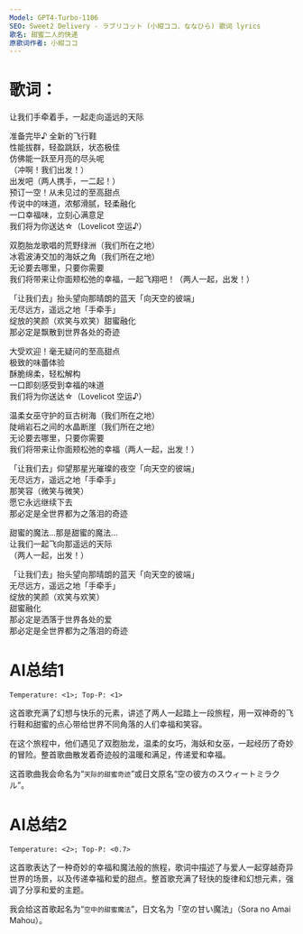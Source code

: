 ```yaml
---
Model: GPT4-Turbo-1106
SEO: Sweet2 Delivery - ラブリコット (小紺ココ、ななひら) 歌词 lyrics
歌名: 甜蜜二人的快递
原歌词作者: 小紺ココ
---
```


歌词：
======
  
让我们手牵着手，一起走向遥远的天际  
  
准备完毕♪ 全新的飞行鞋  
性能拔群，轻盈跳跃，状态极佳  
仿佛能一跃至月亮的尽头呢  
（冲啊！我们出发！）  
出发吧（两人携手，一二起！）  
预订一空！从未见过的至高甜点  
传说中的味道，浓郁滑腻，轻柔融化  
一口幸福味，立刻心满意足  
我们将为你送达☆（Lovelicot 空运♪）  
  
双胞胎龙歌唱的荒野绿洲（我们所在之地）  
冰雹波涛交加的海妖之角（我们所在之地）  
无论要去哪里，只要你需要  
我们将带来让你面颊松弛的幸福，一起飞翔吧！（两人一起，出发！）  
  
「让我们去」抬头望向那晴朗的蓝天「向天空的彼端」  
无尽远方，遥远之地「手牵手」  
绽放的笑颜（欢笑与欢笑）甜蜜融化  
那必定是飘散到世界各处的奇迹  
  
大受欢迎！毫无疑问的至高甜点  
极致的味蕾体验  
酥脆绵柔，轻松解构  
一口即刻感受到幸福的味道  
我们将为你送达☆（Lovelicot 空运♪）  
  
温柔女巫守护的亘古树海（我们所在之地）  
陡峭岩石之间的水晶断崖（我们所在之地）  
无论要去哪里，只要你需要  
我们将带来让你面颊松弛的幸福（两人一起，出发！）  
  
「让我们去」仰望那星光璀璨的夜空「向天空的彼端」  
无尽远方，遥远之地「手牵手」  
那笑容（微笑与微笑）  
愿它永远继续下去  
那必定是全世界都为之落泪的奇迹  
  
甜蜜的魔法...那是甜蜜的魔法...  
让我们一起飞向那遥远的天际  
（两人一起，出发！）  
  
「让我们去」抬头望向那晴朗的蓝天「向天空的彼端」  
无尽远方，遥远之地「手牵手」  
绽放的笑颜（欢笑与欢笑）  
甜蜜融化  
那必定是洒落于世界各处的爱  
那必定是全世界都为之落泪的奇迹

AI总结1
======

`Temperature: <1>; Top-P: <1>`

这首歌充满了幻想与快乐的元素，讲述了两人一起踏上一段旅程，用一双神奇的飞行鞋和甜蜜的点心带给世界不同角落的人们幸福和笑容。

在这个旅程中，他们遇见了双胞胎龙，温柔的女巧，海妖和女巫，一起经历了奇妙的冒险。整首歌曲散发着奇迹般的温暖和满足，传递爱和幸福。

这首歌曲我会命名为“`天际的甜蜜奇迹`”或日文原名“空の彼方のスウィートミラクル”。

AI总结2
======

`Temperature: <2>; Top-P: <0.7>`

这首歌表达了一种奇妙的幸福和魔法般的旅程，歌词中描述了与爱人一起穿越奇异世界的场景，以及传递幸福和爱的甜点。整首歌充满了轻快的旋律和幻想元素，强调了分享和爱的主题。

我会给这首歌起名为“`空中的甜蜜魔法`”，日文名为「空の甘い魔法」（Sora no Amai Mahou）。